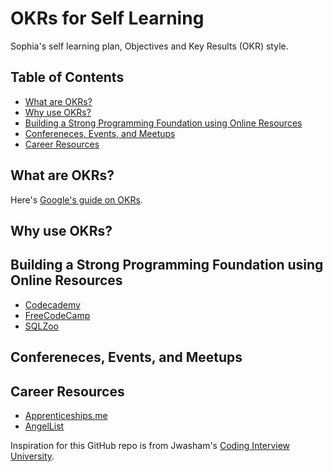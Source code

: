# OKRs for Self Learning
Sophia's self learning plan, Objectives and Key Results (OKR) style. 


## Table of Contents
- [What are OKRs?](#what-are-OKRs?)
- [Why use OKRs?](#why-use-OKRs?)
- [Building a Strong Programming Foundation using Online Resources](#Building-a-Strong-Programming-Foundation-using-Online-Resources)
- [Confereneces, Events, and Meetups](Confereneces-Events-and-Meetups)
- [Career Resources](#career-resources)



## What are OKRs?
Here's [Google's guide on OKRs](https://rework.withgoogle.com/guides/set-goals-with-okrs/steps/introduction/).

## Why use OKRs?


## Building a Strong Programming Foundation using Online Resources
- [Codecademy](https://www.codecademy.com/)
- [FreeCodeCamp](https://www.freecodecamp.org/)
- [SQLZoo](https://sqlzoo.net/)


## Confereneces, Events, and Meetups


## Career Resources
- [Apprenticeships.me](https://apprenticeships.me/)
- [AngelList](https://angel.co/jobs)



Inspiration for this GitHub repo is from Jwasham's [Coding Interview University](https://github.com/jwasham/coding-interview-university).